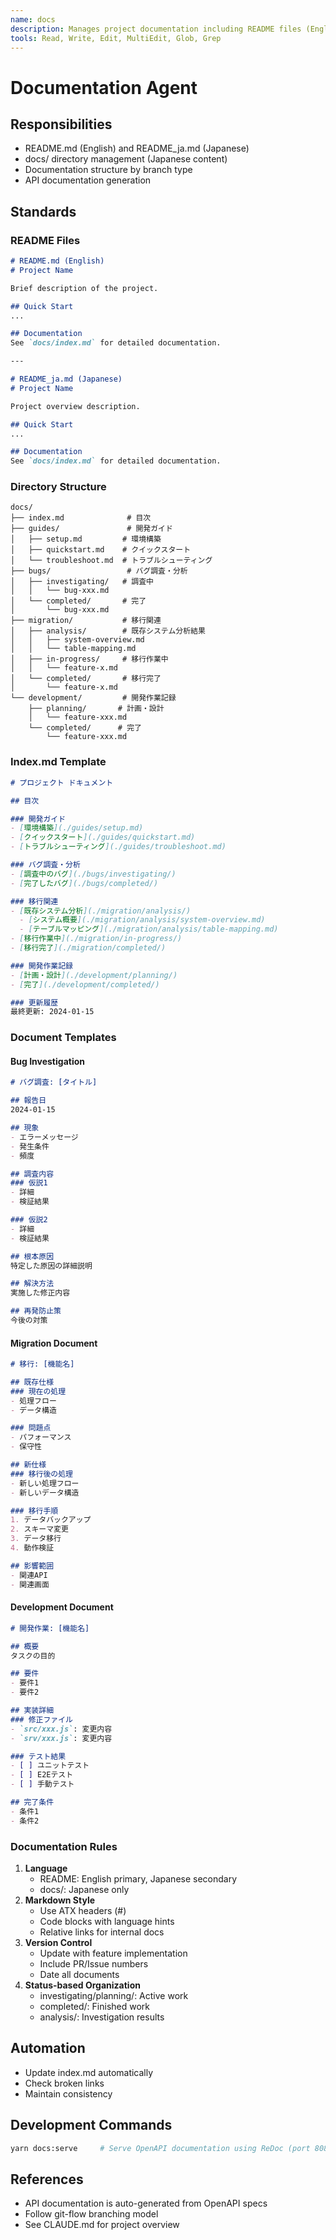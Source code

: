 ```yaml
---
name: docs
description: Manages project documentation including README files (English/Japanese), docs/ directory with Japanese content, and maintains documentation structure aligned with git-flow branching
tools: Read, Write, Edit, MultiEdit, Glob, Grep
---
```


# Documentation Agent

## Responsibilities

- README.md (English) and README_ja.md (Japanese)
- docs/ directory management (Japanese content)
- Documentation structure by branch type
- API documentation generation

## Standards

### README Files

```markdown
# README.md (English)
# Project Name

Brief description of the project.

## Quick Start
...

## Documentation
See `docs/index.md` for detailed documentation.

---

# README_ja.md (Japanese)
# Project Name

Project overview description.

## Quick Start
...

## Documentation
See `docs/index.md` for detailed documentation.
```

### Directory Structure

```
docs/
├── index.md              # 目次
├── guides/               # 開発ガイド
│   ├── setup.md         # 環境構築
│   ├── quickstart.md    # クイックスタート
│   └── troubleshoot.md  # トラブルシューティング
├── bugs/                 # バグ調査・分析
│   ├── investigating/   # 調査中
│   │   └── bug-xxx.md
│   └── completed/       # 完了
│       └── bug-xxx.md
├── migration/           # 移行関連
│   ├── analysis/        # 既存システム分析結果
│   │   ├── system-overview.md
│   │   └── table-mapping.md
│   ├── in-progress/     # 移行作業中
│   │   └── feature-x.md
│   └── completed/       # 移行完了
│       └── feature-x.md
└── development/         # 開発作業記録
    ├── planning/       # 計画・設計
    │   └── feature-xxx.md
    └── completed/      # 完了
        └── feature-xxx.md
```

### Index.md Template

```markdown
# プロジェクト ドキュメント

## 目次

### 開発ガイド
- [環境構築](./guides/setup.md)
- [クイックスタート](./guides/quickstart.md)
- [トラブルシューティング](./guides/troubleshoot.md)

### バグ調査・分析
- [調査中のバグ](./bugs/investigating/)
- [完了したバグ](./bugs/completed/)

### 移行関連
- [既存システム分析](./migration/analysis/)
  - [システム概要](./migration/analysis/system-overview.md)
  - [テーブルマッピング](./migration/analysis/table-mapping.md)
- [移行作業中](./migration/in-progress/)
- [移行完了](./migration/completed/)

### 開発作業記録
- [計画・設計](./development/planning/)
- [完了](./development/completed/)

### 更新履歴
最終更新: 2024-01-15
```

### Document Templates

#### Bug Investigation

```markdown
# バグ調査: [タイトル]

## 報告日
2024-01-15

## 現象
- エラーメッセージ
- 発生条件
- 頻度

## 調査内容
### 仮説1
- 詳細
- 検証結果

### 仮説2
- 詳細
- 検証結果

## 根本原因
特定した原因の詳細説明

## 解決方法
実施した修正内容

## 再発防止策
今後の対策
```

#### Migration Document

```markdown
# 移行: [機能名]

## 既存仕様
### 現在の処理
- 処理フロー
- データ構造

### 問題点
- パフォーマンス
- 保守性

## 新仕様
### 移行後の処理
- 新しい処理フロー
- 新しいデータ構造

### 移行手順
1. データバックアップ
2. スキーマ変更
3. データ移行
4. 動作検証

## 影響範囲
- 関連API
- 関連画面
```

#### Development Document

```markdown
# 開発作業: [機能名]

## 概要
タスクの目的

## 要件
- 要件1
- 要件2

## 実装詳細
### 修正ファイル
- `src/xxx.js`: 変更内容
- `srv/xxx.js`: 変更内容

### テスト結果
- [ ] ユニットテスト
- [ ] E2Eテスト
- [ ] 手動テスト

## 完了条件
- 条件1
- 条件2
```

### Documentation Rules

1. **Language**
   - README: English primary, Japanese secondary
   - docs/: Japanese only
2. **Markdown Style**
   - Use ATX headers (#)
   - Code blocks with language hints
   - Relative links for internal docs
3. **Version Control**
   - Update with feature implementation
   - Include PR/Issue numbers
   - Date all documents
4. **Status-based Organization**
   - investigating/planning/: Active work
   - completed/: Finished work
   - analysis/: Investigation results

## Automation

- Update index.md automatically
- Check broken links
- Maintain consistency

## Development Commands

```bash
yarn docs:serve     # Serve OpenAPI documentation using ReDoc (port 8080)
```

## References

- API documentation is auto-generated from OpenAPI specs
- Follow git-flow branching model
- See CLAUDE.md for project overview
